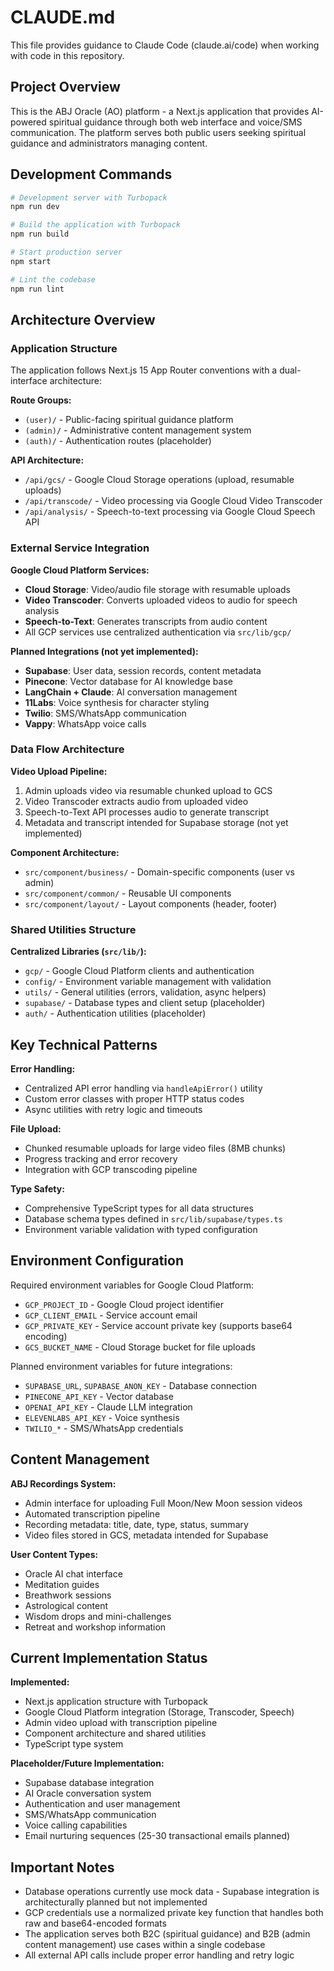 # CLAUDE.md

This file provides guidance to Claude Code (claude.ai/code) when working with code in this repository.

## Project Overview

This is the ABJ Oracle (AO) platform - a Next.js application that provides AI-powered spiritual guidance through both web interface and voice/SMS communication. The platform serves both public users seeking spiritual guidance and administrators managing content.

## Development Commands

```bash
# Development server with Turbopack
npm run dev

# Build the application with Turbopack
npm run build

# Start production server
npm start

# Lint the codebase
npm run lint
```

## Architecture Overview

### Application Structure
The application follows Next.js 15 App Router conventions with a dual-interface architecture:

**Route Groups:**
- `(user)/` - Public-facing spiritual guidance platform
- `(admin)/` - Administrative content management system  
- `(auth)/` - Authentication routes (placeholder)

**API Architecture:**
- `/api/gcs/` - Google Cloud Storage operations (upload, resumable uploads)
- `/api/transcode/` - Video processing via Google Cloud Video Transcoder
- `/api/analysis/` - Speech-to-text processing via Google Cloud Speech API

### External Service Integration

**Google Cloud Platform Services:**
- **Cloud Storage**: Video/audio file storage with resumable uploads
- **Video Transcoder**: Converts uploaded videos to audio for speech analysis
- **Speech-to-Text**: Generates transcripts from audio content
- All GCP services use centralized authentication via `src/lib/gcp/`

**Planned Integrations (not yet implemented):**
- **Supabase**: User data, session records, content metadata
- **Pinecone**: Vector database for AI knowledge base
- **LangChain + Claude**: AI conversation management
- **11Labs**: Voice synthesis for character styling
- **Twilio**: SMS/WhatsApp communication
- **Vappy**: WhatsApp voice calls

### Data Flow Architecture

**Video Upload Pipeline:**
1. Admin uploads video via resumable chunked upload to GCS
2. Video Transcoder extracts audio from uploaded video
3. Speech-to-Text API processes audio to generate transcript
4. Metadata and transcript intended for Supabase storage (not yet implemented)

**Component Architecture:**
- `src/component/business/` - Domain-specific components (user vs admin)
- `src/component/common/` - Reusable UI components
- `src/component/layout/` - Layout components (header, footer)

### Shared Utilities Structure

**Centralized Libraries (`src/lib/`):**
- `gcp/` - Google Cloud Platform clients and authentication
- `config/` - Environment variable management with validation
- `utils/` - General utilities (errors, validation, async helpers)
- `supabase/` - Database types and client setup (placeholder)
- `auth/` - Authentication utilities (placeholder)

## Key Technical Patterns

**Error Handling:**
- Centralized API error handling via `handleApiError()` utility
- Custom error classes with proper HTTP status codes
- Async utilities with retry logic and timeouts

**File Upload:**
- Chunked resumable uploads for large video files (8MB chunks)
- Progress tracking and error recovery
- Integration with GCP transcoding pipeline

**Type Safety:**
- Comprehensive TypeScript types for all data structures
- Database schema types defined in `src/lib/supabase/types.ts`
- Environment variable validation with typed configuration

## Environment Configuration

Required environment variables for Google Cloud Platform:
- `GCP_PROJECT_ID` - Google Cloud project identifier
- `GCP_CLIENT_EMAIL` - Service account email
- `GCP_PRIVATE_KEY` - Service account private key (supports base64 encoding)
- `GCS_BUCKET_NAME` - Cloud Storage bucket for file uploads

Planned environment variables for future integrations:
- `SUPABASE_URL`, `SUPABASE_ANON_KEY` - Database connection
- `PINECONE_API_KEY` - Vector database
- `OPENAI_API_KEY` - Claude LLM integration
- `ELEVENLABS_API_KEY` - Voice synthesis
- `TWILIO_*` - SMS/WhatsApp credentials

## Content Management

**ABJ Recordings System:**
- Admin interface for uploading Full Moon/New Moon session videos
- Automated transcription pipeline
- Recording metadata: title, date, type, status, summary
- Video files stored in GCS, metadata intended for Supabase

**User Content Types:**
- Oracle AI chat interface
- Meditation guides
- Breathwork sessions  
- Astrological content
- Wisdom drops and mini-challenges
- Retreat and workshop information

## Current Implementation Status

**Implemented:**
- Next.js application structure with Turbopack
- Google Cloud Platform integration (Storage, Transcoder, Speech)
- Admin video upload with transcription pipeline
- Component architecture and shared utilities
- TypeScript type system

**Placeholder/Future Implementation:**
- Supabase database integration
- AI Oracle conversation system
- Authentication and user management  
- SMS/WhatsApp communication
- Voice calling capabilities
- Email nurturing sequences (25-30 transactional emails planned)

## Important Notes

- Database operations currently use mock data - Supabase integration is architecturally planned but not implemented
- GCP credentials use a normalized private key function that handles both raw and base64-encoded formats
- The application serves both B2C (spiritual guidance) and B2B (admin content management) use cases within a single codebase
- All external API calls include proper error handling and retry logic